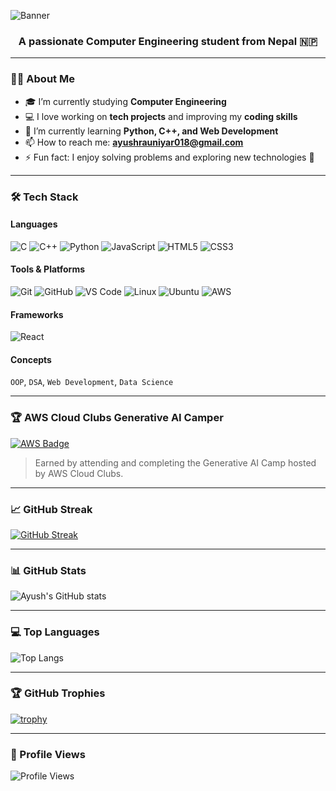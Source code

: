 ![Banner](https://capsule-render.vercel.app/api?type=waving&color=0:1e3c72,100:2a5298&height=250&section=header&text=Hi%20I'm%20Ayush%20Rauniyar%20🚀&fontSize=40&fontAlignY=35&desc=Computer%20Engineering%20Student%20from%20Nepal&descAlignY=60)

<h3 align="center">A passionate Computer Engineering student from Nepal 🇳🇵</h3>

---

### 🧑‍💻 About Me

- 🎓 I’m currently studying **Computer Engineering**  
- 💻 I love working on **tech projects** and improving my **coding skills**
- 🌱 I’m currently learning **Python, C++, and Web Development**
- 📫 How to reach me: **ayushrauniyar018@gmail.com**
- ⚡ Fun fact: I enjoy solving problems and exploring new technologies 🚀

---

### 🛠️ Tech Stack

#### Languages
![C](https://img.shields.io/badge/C-%2300599C.svg?style=flat&logo=c&logoColor=white)
![C++](https://img.shields.io/badge/C%2B%2B-%2300599C.svg?style=flat&logo=c%2B%2B&logoColor=white)
![Python](https://img.shields.io/badge/Python-3776AB.svg?style=flat&logo=python&logoColor=white)
![JavaScript](https://img.shields.io/badge/JavaScript-F7DF1E.svg?style=flat&logo=javascript&logoColor=black)
![HTML5](https://img.shields.io/badge/HTML5-E34F26.svg?style=flat&logo=html5&logoColor=white)
![CSS3](https://img.shields.io/badge/CSS3-1572B6.svg?style=flat&logo=css3&logoColor=white)

#### Tools & Platforms
![Git](https://img.shields.io/badge/Git-F05032?style=flat&logo=git&logoColor=white)
![GitHub](https://img.shields.io/badge/GitHub-181717?style=flat&logo=github&logoColor=white)
![VS Code](https://img.shields.io/badge/VS%20Code-007ACC.svg?style=flat&logo=visual-studio-code&logoColor=white)
![Linux](https://img.shields.io/badge/Linux-FCC624?style=flat&logo=linux&logoColor=black)
![Ubuntu](https://img.shields.io/badge/Ubuntu-E95420?style=flat&logo=ubuntu&logoColor=white)
![AWS](https://img.shields.io/badge/AWS-232F3E?style=flat&logo=amazon-aws&logoColor=white)

#### Frameworks
![React](https://img.shields.io/badge/React-20232A.svg?style=flat&logo=react&logoColor=61DAFB)

#### Concepts
`OOP`, `DSA`, `Web Development`, `Data Science`

---

### 🏆 AWS Cloud Clubs Generative AI Camper

[![AWS Badge](https://images.credly.com/size/340x340/images/b0e3e30d-6631-4a38-bf2a-5b5c75dfab63/image.png)](https://www.credly.com/badges/ebfe8fe1-8901-4395-ae07-a5b8215d224c/public_url)

> Earned by attending and completing the Generative AI Camp hosted by AWS Cloud Clubs.

---

<!--
---

### 📁 Projects

- 💡 [Simple Quiz Game (C++)](https://github.com/Ayush-r-018/quiz-game)  
- 🌐 [Portfolio Website](https://github.com/Ayush-r-018/portfolio-site)  
- 🧮 [Scientific Calculator in Python](https://github.com/Ayush-r-018/scientific-calculator)

---

### 🏆 AWS Certification

[![AWS Badge](https://images.credly.com/size/340x340/images/b0e3e30d-6631-4a38-bf2a-5b5c75dfab63/image.png)](https://www.credly.com/badges/ebfe8fe1-8901-4395-ae07-a5b8215d224c/public_url)

> Earned for completing the AWS Cloud Clubs Generative AI Camp.

---
-->

### 📈 GitHub Streak

[![GitHub Streak](https://streak-stats.demolab.com?user=Ayush-r-018&theme=tokyonight&date_format=M%20j%5B%2C%20Y%5D)](https://git.io/streak-stats)

---

### 📊 GitHub Stats

![Ayush's GitHub stats](https://github-readme-stats.vercel.app/api?username=Ayush-r-018&show_icons=true&theme=tokyonight&hide=prs,issues)

---

### 💻 Top Languages

![Top Langs](https://github-readme-stats.vercel.app/api/top-langs/?username=Ayush-r-018&layout=compact&theme=tokyonight)

---

### 🏆 GitHub Trophies

[![trophy](https://github-profile-trophy.vercel.app/?username=Ayush-r-018&theme=tokyonight&no-bg=true&row=1)](https://github.com/ryo-ma/github-profile-trophy)

---

### 👀 Profile Views

![Profile Views](https://komarev.com/ghpvc/?username=Ayush-r-018&label=Profile%20views&color=blue&style=flat)
